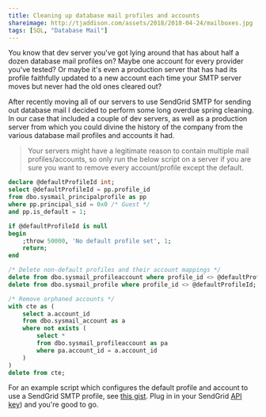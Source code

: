 ```yaml
---
title: Cleaning up database mail profiles and accounts
shareimage: http://tjaddison.com/assets/2018/2018-04-24/mailboxes.jpg
tags: [SQL, "Database Mail"]
---
```


You know that dev server you've got lying around that has about half a dozen database mail profiles on? Maybe one account for every provider you've tested? Or maybe it's even a production server that has had its profile faithfully updated to a new account each time your SMTP server moves but never had the old ones cleared out?

After recently moving all of our servers to use SendGrid SMTP for sending out database mail I decided to perform some long overdue spring cleaning. In our case that included a couple of dev servers, as well as a production server from which you could divine the history of the company from the various database mail profiles and accounts it had.

> Your servers might have a legitimate reason to contain multiple mail profiles/accounts, so only run the below script on a server if you are sure you want to remove every account/profile except the default.

```sql
declare @defaultProfileId int;
select @defaultProfileId = pp.profile_id
from dbo.sysmail_principalprofile as pp
where pp.principal_sid = 0x0 /* Guest */
and pp.is_default = 1;

if @defaultProfileId is null
begin
	;throw 50000, 'No default profile set', 1;
	return;
end

/* Delete non-default profiles and their account mappings */
delete from dbo.sysmail_profileaccount where profile_id <> @defaultProfileId;
delete from dbo.sysmail_profile where profile_id <> @defaultProfileId;

/* Remove orphaned accounts */
with cte as (
	select a.account_id
	from dbo.sysmail_account as a
	where not exists (
		select *
		from dbo.sysmail_profileaccount as pa
		where pa.account_id = a.account_id
	)
)
delete from cte;
```

For an example script which configures the default profile and account to use a SendGrid SMTP profile, see [this gist](https://gist.github.com/taddison/bad62ea292a395b1e86f967dd265f04f). Plug in in your SendGrid [API key](https://sendgrid.com/docs/Classroom/Send/How_Emails_Are_Sent/api_keys.html)) and you're good to go.
